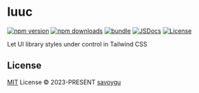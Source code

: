 # luuc

[![npm version][npm-version-src]][npm-version-href]
[![npm downloads][npm-downloads-src]][npm-downloads-href]
[![bundle][bundle-src]][bundle-href]
[![JSDocs][jsdocs-src]][jsdocs-href]
[![License][license-src]][license-href]

Let UI library styles under control in Tailwind CSS

## License

[MIT](./LICENSE) License © 2023-PRESENT [savoygu](https://github.com/savoygu)


<!-- Badges -->

[npm-version-src]: https://img.shields.io/npm/v/luuc?style=flat&colorA=080f12&colorB=1fa669
[npm-version-href]: https://npmjs.com/package/luuc
[npm-downloads-src]: https://img.shields.io/npm/dm/luuc?style=flat&colorA=080f12&colorB=1fa669
[npm-downloads-href]: https://npmjs.com/package/luuc
[bundle-src]: https://img.shields.io/bundlephobia/minzip/luuc?style=flat&colorA=080f12&colorB=1fa669&label=minzip
[bundle-href]: https://bundlephobia.com/result?p=luuc
[license-src]: https://img.shields.io/github/license/savoygu/luuc.svg?style=flat&colorA=080f12&colorB=1fa669
[license-href]: https://github.com/savoygu/luuc/blob/main/LICENSE
[jsdocs-src]: https://img.shields.io/badge/jsdocs-reference-080f12?style=flat&colorA=080f12&colorB=1fa669
[jsdocs-href]: https://www.jsdocs.io/package/luuc
